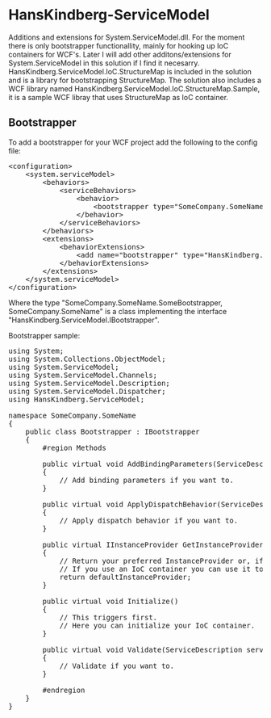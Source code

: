 HansKindberg-ServiceModel
=========================
Additions and extensions for System.ServiceModel.dll. For the moment there is only bootstrapper functionallity, mainly for hooking up IoC containers for WCF's. Later I will add other additons/extensions for System.ServiceModel in this solution if I find it necesarry.
HansKindberg.ServiceModel.IoC.StructureMap is included in the solution and is a library for bootstrapping StructureMap. The solution also includes a WCF library named HansKindberg.ServiceModel.IoC.StructureMap.Sample, it is a sample WCF libray that uses StructureMap as IoC container.

Bootstrapper
----------------
To add a bootstrapper for your WCF project add the following to the config file:
<pre>
&lt;configuration&gt;
	&lt;system.serviceModel&gt;
		&lt;behaviors&gt;
			&lt;serviceBehaviors&gt;
				&lt;behavior&gt;
					&lt;bootstrapper type="SomeCompany.SomeName.SomeBootstrapper,  SomeCompany.SomeName" /&gt;
				&lt;/behavior&gt;
			&lt;/serviceBehaviors&gt;
		&lt;/behaviors&gt;
		&lt;extensions&gt;
			&lt;behaviorExtensions&gt;
				&lt;add name="bootstrapper" type="HansKindberg.ServiceModel.Configuration.BootstrapperElement, HansKindberg.ServiceModel, Version=X.X.X.X, Culture=neutral, PublicKeyToken=8d368c2da66412b2" /&gt;
			&lt;/behaviorExtensions&gt;
		&lt;/extensions&gt;
	&lt;/system.serviceModel&gt;
&lt;/configuration&gt;
</pre>
Where the type "SomeCompany.SomeName.SomeBootstrapper,  SomeCompany.SomeName" is a class implementing the interface  "HansKindberg.ServiceModel.IBootstrapper".

Bootstrapper sample:
<pre>
using System;
using System.Collections.ObjectModel;
using System.ServiceModel;
using System.ServiceModel.Channels;
using System.ServiceModel.Description;
using System.ServiceModel.Dispatcher;
using HansKindberg.ServiceModel;

namespace SomeCompany.SomeName
{
	public class Bootstrapper : IBootstrapper
	{
		#region Methods

		public virtual void AddBindingParameters(ServiceDescription serviceDescription, ServiceHostBase serviceHostBase, Collection<ServiceEndpoint> endpoints, BindingParameterCollection bindingParameters)
		{
			// Add binding parameters if you want to.
		}

		public virtual void ApplyDispatchBehavior(ServiceDescription serviceDescription, ServiceHostBase serviceHostBase)
		{
			// Apply dispatch behavior if you want to.
		}

		public virtual IInstanceProvider GetInstanceProvider(Type serviceType, IInstanceProvider defaultInstanceProvider)
		{
			// Return your preferred InstanceProvider or, if you dont want to, return defaultInstanceProvider.
			// If you use an IoC container you can use it to get an InstanceProvider instance for the specified serviceType. You have to implement an InstanceProvider for this, see the HansKindberg.ServiceModel.IoC.StructureMap for an example.
			return defaultInstanceProvider;
		}

		public virtual void Initialize()
		{
			// This triggers first.
			// Here you can initialize your IoC container.
		}

		public virtual void Validate(ServiceDescription serviceDescription, ServiceHostBase serviceHostBase)
		{
			// Validate if you want to.
		}

		#endregion
	}
}
</pre>